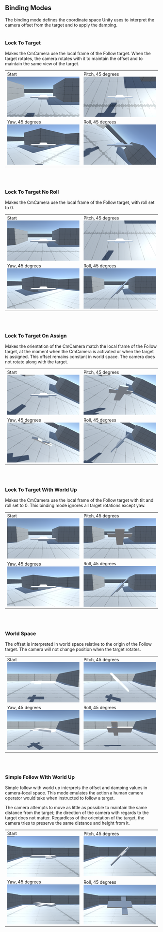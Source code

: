 ## Binding Modes

The binding mode defines the coordinate space Unity uses to interpret the camera offset from the target and to apply the damping.
</br></br>

### Lock To Target

Makes the CmCamera use the local frame of the Follow target. When the target rotates, the camera rotates with it to maintain the offset and to maintain the same view of the target.

|                                           |                                   |
| ------------------------------------------------- | --------------------------------------------------- |
| Start </br>![](images/cm-binding-mode-lock-target-start.png) | Pitch, 45 degrees </br> ![](images/cm-binding-mode-lock-target-pitch45.png) |
| Yaw, 45 degrees </br> ![](images/cm-binding-mode-lock-target-yaw45.png) | Roll, 45 degrees </br>![](images/cm-binding-mode-lock-target-roll45.png) |

</br></br>
### Lock To Target No Roll



Makes the CmCamera use the local frame of the Follow target, with roll set to 0.

|                                                    |                                            |
| --------------------------------------------------------- | ----------------------------------------------------------- |
| Start  </br> ![](images/cm-binding-mode-lock-target-no-roll-start.png) | Pitch, 45 degrees </br>![](images/cm-binding-mode-lock-target-no-roll-pitch45.png) |
| Yaw, 45 degrees </br>![](images/cm-binding-mode-lock-target-no-roll-yaw45.png) | Roll, 45 degrees </br>![](images/cm-binding-mode-lock-target-no-roll-roll45.png) |



</br></br>

### Lock To Target On Assign



Makes the orientation of the CmCamera match the local frame of the Follow target, at the moment when the CmCamera is activated or when the target is assigned. This offset remains constant in world space. The camera does not rotate along with the target.



|                                                        |                                             |
| ----------------------------------------------------------- | ------------------------------------------------------------ |
| Start </br> ![](images/cm-binding-mode-lock-target-on-assign-start.png) | Pitch, 45 degrees </br>![](images/cm-binding-mode-lock-target-on-assign-pitch45.png) |
| Yaw, 45 degrees </br>![](images/cm-binding-mode-lock-target-on-assign-yaw45.png) | Roll, 45 degrees </br>![](images/cm-binding-mode-lock-target-on-assign-roll45.png) |


</br></br>
### Lock To Target With World Up



Makes the CmCamera use the local frame of the Follow target with tilt and roll set to 0. This binding mode ignores all target rotations except yaw.



|                                                        |                                             |
| ------------------------------------------------------------ | ------------------------------------------------------------ |
| Start </br> ![](images/cm-binding-mode-lock-target-world-up-start.png) | Pitch, 45 degrees </br>![](images/cm-binding-mode-lock-target-world-up-pitch45.png) |
| Yaw, 45 degrees </br>![](images/cm-binding-mode-lock-target-world-up-yaw45.png) | Roll, 45 degrees </br>![](images/cm-binding-mode-lock-target-world-up-roll45.png) |


</br></br>


### World Space



The offset is interpreted in world space relative to the origin of the Follow target. The camera will not change position when the target rotates.



|                                            |                                   |
| ------------------------------------------------- | --------------------------------------------------- |
|Start </br> ![](images/cm-binding-mode-world-space-start.png) | Pitch, 45 degrees </br>![](images/cm-binding-mode-world-space-pitch45.png) |
| Yaw, 45 degrees </br> ![](images/cm-binding-mode-world-space-yaw45.png) | Roll, 45 degrees </br>![](images/cm-binding-mode-world-space-roll45.png) |



</br></br>

### Simple Follow With World Up



Simple follow with world up interprets the offset and damping values in camera-local space. This mode emulates the action a human camera operator would take when instructed to follow a target.

The camera attempts to move as little as possible to maintain the same distance from the target; the direction of the camera with regards to the target does not matter. Regardless of the orientation of the target, the camera tries to preserve the same distance and height from it.



|                                                         |                                            |
| ------------------------------------------------------------ | ------------------------------------------------------------ |
| Start </br>![](images/cm-binding-mode-simple-follow-world-up-start.png) | Pitch, 45 degrees </br>![](images/cm-binding-mode-simple-follow-world-up-pitch45.png) |
| Yaw, 45 degrees </br>![](images/cm-binding-mode-simple-follow-world-up-yaw45.png) | Roll, 45 degrees </br>![](images/cm-binding-mode-simple-follow-world-up-roll45.png) |

